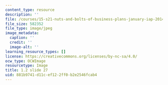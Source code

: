 ```yaml
---
content_type: resource
description: ''
file: /courses/15-s21-nuts-and-bolts-of-business-plans-january-iap-2014/881b9741d11cef122ff0b2e2546fcab4_1.2_slide_27.jpg
file_size: 582352
file_type: image/jpeg
image_metadata:
  caption: ''
  credit: ''
  image-alt: ''
learning_resource_types: []
license: https://creativecommons.org/licenses/by-nc-sa/4.0/
ocw_type: OCWImage
resourcetype: Image
title: 1.2 slide 27
uid: 881b9741-d11c-ef12-2ff0-b2e2546fcab4
---
```


